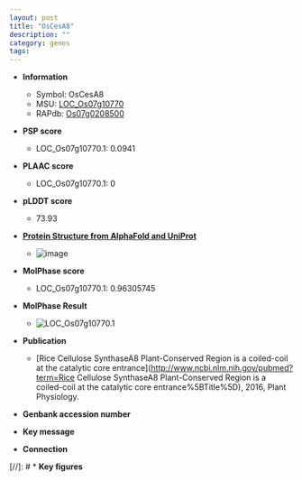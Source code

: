 ```yaml
---
layout: post
title: "OsCesA8"
description: ""
category: genes
tags: 
---
```


* **Information**  
    + Symbol: OsCesA8  
    + MSU: [LOC_Os07g10770](http://rice.plantbiology.msu.edu/cgi-bin/ORF_infopage.cgi?orf=LOC_Os07g10770)  
    + RAPdb: [Os07g0208500](http://rapdb.dna.affrc.go.jp/viewer/gbrowse_details/irgsp1?name=Os07g0208500)  

* **PSP score**  
    + LOC_Os07g10770.1: 0.0941 

* **PLAAC score**  
    + LOC_Os07g10770.1: 0 

* **pLDDT score**
    + 73.93

* **[Protein Structure from AlphaFold and UniProt](https://www.uniprot.org/uniprotkb/Q84ZN6/entry#structure)**
    + ![image](https://ricepsp.github.io/images/Q8/AF-Q84ZN6-F1.png)

* **MolPhase score**
    + LOC_Os07g10770.1: 0.96305745

* **MolPhase Result**
    + ![LOC_Os07g10770.1](https://304243504.github.io/Pictures/LOC_Os07g/LOC_Os07g10770.1.png)

* **Publication**  
    + [Rice Cellulose SynthaseA8 Plant-Conserved Region is a coiled-coil at the catalytic core entrance](http://www.ncbi.nlm.nih.gov/pubmed?term=Rice Cellulose SynthaseA8 Plant-Conserved Region is a coiled-coil at the catalytic core entrance%5BTitle%5D), 2016, Plant Physiology.

* **Genbank accession number**  

* **Key message**  

* **Connection**  

[//]: # * **Key figures**  


